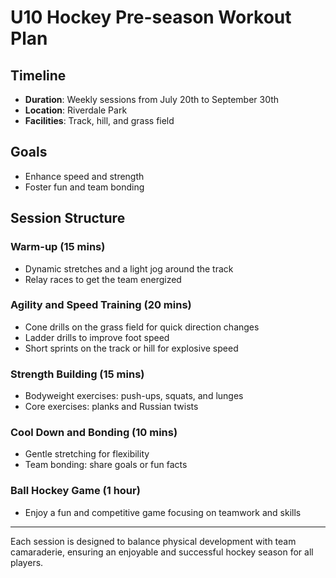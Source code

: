# U10 Hockey Pre-season Workout Plan

## Timeline
- **Duration**: Weekly sessions from July 20th to September 30th
- **Location**: Riverdale Park
- **Facilities**: Track, hill, and grass field

## Goals
- Enhance speed and strength
- Foster fun and team bonding

## Session Structure

### Warm-up (15 mins)
- Dynamic stretches and a light jog around the track
- Relay races to get the team energized

### Agility and Speed Training (20 mins)
- Cone drills on the grass field for quick direction changes
- Ladder drills to improve foot speed
- Short sprints on the track or hill for explosive speed

### Strength Building (15 mins)
- Bodyweight exercises: push-ups, squats, and lunges
- Core exercises: planks and Russian twists

### Cool Down and Bonding (10 mins)
- Gentle stretching for flexibility
- Team bonding: share goals or fun facts

### Ball Hockey Game (1 hour)
- Enjoy a fun and competitive game focusing on teamwork and skills

---
Each session is designed to balance physical development with team camaraderie, ensuring an enjoyable and successful hockey season for all players.